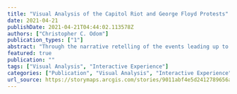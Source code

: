 ```yaml
---
title: "Visual Analysis of the Capitol Riot and George Floyd Protests"
date: 2021-04-21
publishDate: 2021-04-21T04:44:02.113578Z
authors: ["Christopher C. Odom"]
publication_types: ["1"]
abstract: "Through the narrative retelling of the events leading up to and through the Capitol Riot and George Floyd protests, I reveal the point-of-views from polar opposite cultural viewpoints and how the cultural context changes the visual social semiotic meaning of the same imagery through the vantage point of an alternative concept. I do not believe that this visual analysis alone will change what people believe about the Capitol Riot and George Floyd protests, but it is my goal to use the narrative information visualization for this visual analysis, as a tool to broaden the audience’s understanding of why people believe what they believe about the Capitol Riot and George Floyd protests. Perception is reality and everyone’s perceptions are unique; thus, peering into reality is no more distinct or precise than peering through a prism, to see what color is on the other side. Culture and context are the prism, and reality is the rainbow of refracted light on the other side."
featured: true
publication: ""
tags: ["Visual Analysis", "Interactive Experience"]
categories: ["Publication", "Visual Analysis", "Interactive Experience"]
url_source: https://storymaps.arcgis.com/stories/9011abf4e5d2412789656a4ac7c3408e
---
```

